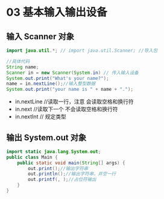# 03 基本输入输出设备

## 输入 Scanner 对象
```java
import java.util.*; // import java.util.Scanner; //导入包

//具体代码
String name;
Scanner in = new Scanner(System.in) // 传入输入设备
System.out.print("What's your name?");
name = in.nextLine();//输入整型数据
System.out.print("your name is " + name + ".");
```
- in.nextLine //读取一行，注意  会读取空格和换行符 
- in.next //读取下一个 不会读取空格和换行符
- in.nextInt // 规定类型

## 输出 System.out 对象
```java
import static java.lang.System.out;
public class Main {
    public static void main(String[] args) {
        out.print();//输出字符串
        out.println();//输出字符串，并空一行
        out.printf(, );//占位符输出
    }
}
```